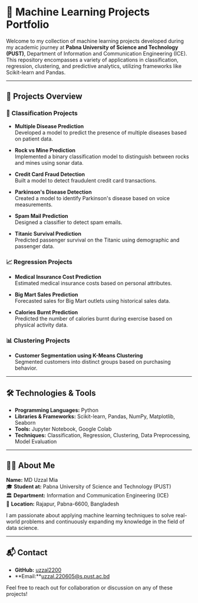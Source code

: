 # 🤖 Machine Learning Projects Portfolio

Welcome to my collection of machine learning projects developed during my academic journey at **Pabna University of Science and Technology (PUST)**, Department of Information and Communication Engineering (ICE). This repository encompasses a variety of applications in classification, regression, clustering, and predictive analytics, utilizing frameworks like Scikit-learn and Pandas.

---

## 📁 Projects Overview

### 🧪 Classification Projects

- **Multiple Disease Prediction**  
  Developed a model to predict the presence of multiple diseases based on patient data.

- **Rock vs Mine Prediction**  
  Implemented a binary classification model to distinguish between rocks and mines using sonar data.

- **Credit Card Fraud Detection**  
  Built a model to detect fraudulent credit card transactions.

- **Parkinson's Disease Detection**  
  Created a model to identify Parkinson's disease based on voice measurements.

- **Spam Mail Prediction**  
  Designed a classifier to detect spam emails.

- **Titanic Survival Prediction**  
  Predicted passenger survival on the Titanic using demographic and passenger data.

### 📈 Regression Projects

- **Medical Insurance Cost Prediction**  
  Estimated medical insurance costs based on personal attributes.

- **Big Mart Sales Prediction**  
  Forecasted sales for Big Mart outlets using historical sales data.

- **Calories Burnt Prediction**  
  Predicted the number of calories burnt during exercise based on physical activity data.

### 📊 Clustering Projects

- **Customer Segmentation using K-Means Clustering**  
  Segmented customers into distinct groups based on purchasing behavior.

---

## 🛠️ Technologies & Tools

- **Programming Languages:** Python
- **Libraries & Frameworks:** Scikit-learn, Pandas, NumPy, Matplotlib, Seaborn
- **Tools:** Jupyter Notebook, Google Colab
- **Techniques:** Classification, Regression, Clustering, Data Preprocessing, Model Evaluation

---

## 👨‍🎓 About Me

**Name:** MD Uzzal Mia  
🎓 **Student at:** Pabna University of Science and Technology (PUST)  
🏛️ **Department:** Information and Communication Engineering (ICE)  
📍 **Location:** Rajapur, Pabna-6600, Bangladesh  

I am passionate about applying machine learning techniques to solve real-world problems and continuously expanding my knowledge in the field of data science.

---

## 📬 Contact

- **GitHub:** [uzzal2200](https://github.com/uzzal2200)
- **Email:**uzzal.220605@s.pust.ac.bd

Feel free to reach out for collaboration or discussion on any of these projects!

